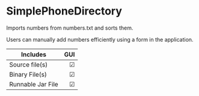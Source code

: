 # SimplePhoneDirectory

Imports numbers from numbers.txt and sorts them.

Users can manually add numbers efficiently using a form in the application.


| Includes           |  GUI   |
| ------------------ | ------:|
| Source file(s)     | &#9745;|
| Binary File(s)     | &#9745;|
| Runnable Jar File  | &#9745;|
